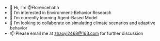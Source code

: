 - 👋 Hi, I’m @Florencehaha
- 👀 I’m interested in  Environment-Behavior Research 
- 🌱 I’m currently learning Agent-Based Model 
- 💞️ I’m looking to collaborate on simulating climate scenarios and adaptive behavior 
- 📫 Please email me at zhaoyi2468@163.com for further discussion 

<!---
Florencehaha/Florencehaha is a ✨ special ✨ repository because its `README.md` (this file) appears on your GitHub profile.
You can click the Preview link to take a look at your changes.
--->

